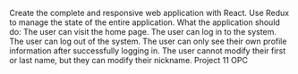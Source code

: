 Create the complete and responsive web application with React.
Use Redux to manage the state of the entire application.
What the application should do: The user can visit the home page.
The user can log in to the system.
The user can log out of the system.
The user can only see their own profile information after successfully logging in.
The user cannot modify their first or last name, but they can modify their nickname.
Project 11 OPC
